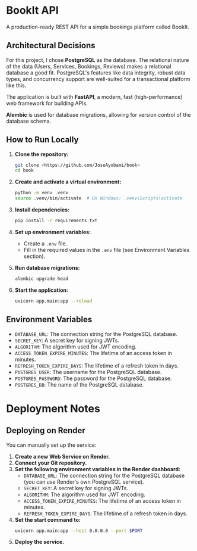 # BookIt API

A production-ready REST API for a simple bookings platform called BookIt.

## Architectural Decisions

For this project, I chose **PostgreSQL** as the database. The relational nature of the data (Users, Services, Bookings, Reviews) makes a relational database a good fit. PostgreSQL's features like data integrity, robust data types, and concurrency support are well-suited for a transactional platform like this.

The application is built with **FastAPI**, a modern, fast (high-performance) web framework for building APIs.


**Alembic** is used for database migrations, allowing for version control of the database schema.

## How to Run Locally


1.  **Clone the repository:**
    ```bash
    git clone <https://github.com/JoseAyobami/book>
    cd book
    ```

2.  **Create and activate a virtual environment:**
    ```bash
    python -m venv .venv
    source .venv/bin/activate  # On Windows: .venv\Scripts\activate
    ```

3.  **Install dependencies:**
    ```bash
    pip install -r requirements.txt
    ```

4.  **Set up environment variables:**
    *   Create a `.env` file.
    *   Fill in the required values in the `.env` file (see Environment Variables section).

5.  **Run database migrations:**
    ```bash
    alembic upgrade head
    ```

6.  **Start the application:**
    ```bash
    uvicorn app.main:app --reload
    ```

## Environment Variables

-   `DATABASE_URL`: The connection string for the PostgreSQL database.
-   `SECRET_KEY`: A secret key for signing JWTs.
-   `ALGORITHM`: The algorithm used for JWT encoding.
-   `ACCESS_TOKEN_EXPIRE_MINUTES`: The lifetime of an access token in minutes.
-   `REFRESH_TOKEN_EXPIRE_DAYS`: The lifetime of a refresh token in days.
-   `POSTGRES_USER`: The username for the PostgreSQL database.
-   `POSTGRES_PASSWORD`: The password for the PostgreSQL database.
-   `POSTGRES_DB`: The name of the PostgreSQL database.



# Deployment Notes



## Deploying on Render

You can manually set up the service:

1.  **Create a new Web Service on Render.**
2.  **Connect your Git repository.**
3.  **Set the following environment variables in the Render dashboard:**
    *   `DATABASE_URL`: The connection string for the PostgreSQL database (you can use Render's own PostgreSQL service).
    *   `SECRET_KEY`: A secret key for signing JWTs.
    *   `ALGORITHM`: The algorithm used for JWT encoding.
    *   `ACCESS_TOKEN_EXPIRE_MINUTES`: The lifetime of an access token in minutes.
    *   `REFRESH_TOKEN_EXPIRE_DAYS`: The lifetime of a refresh token in days.
4.  **Set the start command to:**
    ```bash
    uvicorn app.main:app --host 0.0.0.0 --port $PORT
    ```
5.   **Deploy the service.**
